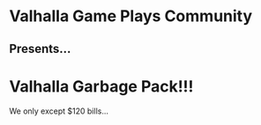 # Valhalla Game Plays Community
## Presents...  
# Valhalla Garbage Pack!!!  
We only except $120 bills...  
